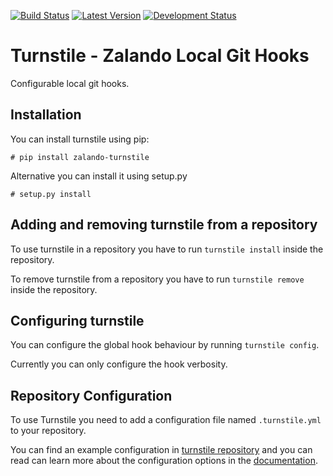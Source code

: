 [![Build Status](https://travis-ci.org/zalando-bus/turnstile.svg?branch=master)](https://travis-ci.org/zalando-bus/turnstile)
[![Latest Version](https://pypip.in/version/zalando-turnstile/badge.svg)](https://pypi.python.org/pypi/zalando-turnstile)
[![Development Status](https://pypip.in/status/zalando-turnstile/badge.svg)](https://pypi.python.org/pypi/zalando-turnstile)

Turnstile - Zalando Local Git Hooks
===================================

Configurable local git hooks.

Installation
------------
You can install turnstile using pip:

    # pip install zalando-turnstile

Alternative you can install it using setup.py

    # setup.py install

Adding and removing turnstile from a repository
-----------------------------------------------
To use turnstile in a repository you have to run `turnstile install` inside the repository.

To remove turnstile from a repository you have to run `turnstile remove` inside the repository.

Configuring turnstile
---------------------
You can configure the global hook behaviour by running `turnstile config`.

Currently you can only configure the hook verbosity.

Repository Configuration
------------------------
To use Turnstile you need to add a configuration file named `.turnstile.yml` to your repository.

You can find an example configuration in [turnstile repository](.turnstile.yml) and you can read can learn more about
the configuration options in the [documentation](docs/user/configuration.md).
